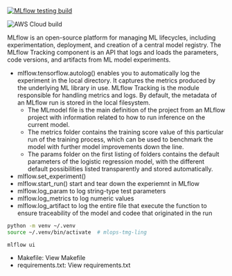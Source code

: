 
[![MLflow testing build](https://github.com/tmg-ling/mlops-tmg-ling/actions/workflows/main.yml/badge.svg)](https://github.com/tmg-ling/mlops-tmg-ling/actions/workflows/main.yml)

![AWS Cloud build](https://codebuild.us-east-1.amazonaws.com/badges?uuid=eyJlbmNyeXB0ZWREYXRhIjoidkVqS2xWdGpvOHFCZ2hFd3BqalJoQ3gvT21GUXg1YjNxd0FFRFhyRStnSkVIT3dhNmloNksxVlNXTnBOSm8zVFQxdFFzbGNVSVZ2cHBVT3ZVb2tBOFlrPSIsIml2UGFyYW1ldGVyU3BlYyI6IjdhRnNJZ1pCN3BRKy92b0wiLCJtYXRlcmlhbFNldFNlcmlhbCI6MX0%3D&branch=main)


MLflow is an open-source platform for managing ML lifecycles, including experimentation, deployment, and creation of a central model registry.
The MLflow Tracking component is an API that logs and loads the parameters, code versions, and artifacts from ML model experiments.
- mlflow.tensorflow.autolog() enables you to automatically log the experiment in the local directory. It captures the metrics produced by the underlying ML library in use. MLflow Tracking is the module responsible for handling metrics and logs. By default, the metadata of an MLflow run is stored in the local filesystem.
  - The MLmodel file is the main definition of the project from an MLflow project with information related to how to run inference on the current model.
  - The metrics folder contains the training score value of this particular run of the training process, which can be used to benchmark the model with further model improvements down the line.
  - The params folder on the first listing of folders contains the default parameters of the logistic regression model, with the different default possibilities listed transparently and stored automatically.
- mlflow.set_experiment() 
- mlflow.start_run() start and tear down the experiemnt in MLflow
- mlflow.log_param to log string-type test parameters
- mlflow.log_metrics to log numeric values
- mlflow.log_artifact to log the entire file that execute the function to ensure traceability of the model and codee that originated in the run

```bash
python -m venv ~/.venv                  
source ~/.venv/bin/activate  # mlops-tmg-ling
```

```
mlflow ui
```

- Makefile: View Makefile
- requirements.txt: View requirements.txt

[comment]: <> (cli.py: View cli.py)

[comment]: <> (utilscli.py: View utilscli.py)

[comment]: <> (app.py: View app.py)

[comment]: <> (mlib.py: View mlib.pyModel Handling Library)

[comment]: <> (htwtmlb.csv: View CSV Useful for input scaling)

[comment]: <> (model.joblib: View model.joblib)

[comment]: <> (Dockerfile: View Dockerfile)

[comment]: <> (notbooks/*.ipynb)